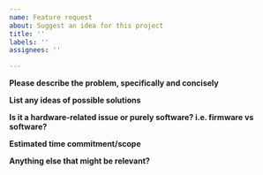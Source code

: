 ```yaml
---
name: Feature request
about: Suggest an idea for this project
title: ''
labels: ''
assignees: ''

---
```


**Please describe the problem, specifically and concisely**

**List any ideas of possible solutions**

**Is it a hardware-related issue or purely software? i.e. firmware vs software?**

**Estimated time commitment/scope**

**Anything else that might be relevant?**
